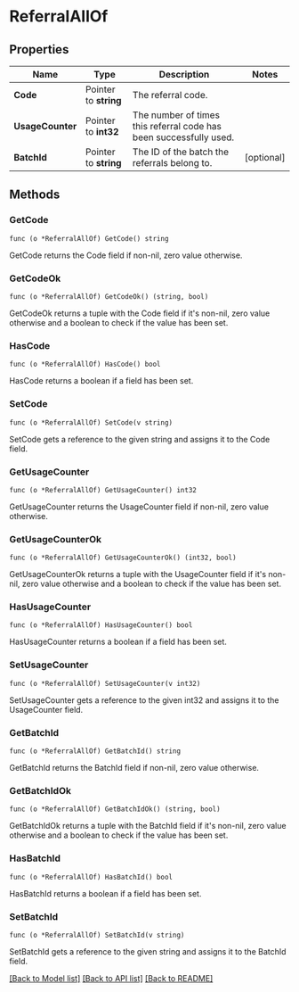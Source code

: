 # ReferralAllOf

## Properties

Name | Type | Description | Notes
------------ | ------------- | ------------- | -------------
**Code** | Pointer to **string** | The referral code. | 
**UsageCounter** | Pointer to **int32** | The number of times this referral code has been successfully used. | 
**BatchId** | Pointer to **string** | The ID of the batch the referrals belong to. | [optional] 

## Methods

### GetCode

`func (o *ReferralAllOf) GetCode() string`

GetCode returns the Code field if non-nil, zero value otherwise.

### GetCodeOk

`func (o *ReferralAllOf) GetCodeOk() (string, bool)`

GetCodeOk returns a tuple with the Code field if it's non-nil, zero value otherwise
and a boolean to check if the value has been set.

### HasCode

`func (o *ReferralAllOf) HasCode() bool`

HasCode returns a boolean if a field has been set.

### SetCode

`func (o *ReferralAllOf) SetCode(v string)`

SetCode gets a reference to the given string and assigns it to the Code field.

### GetUsageCounter

`func (o *ReferralAllOf) GetUsageCounter() int32`

GetUsageCounter returns the UsageCounter field if non-nil, zero value otherwise.

### GetUsageCounterOk

`func (o *ReferralAllOf) GetUsageCounterOk() (int32, bool)`

GetUsageCounterOk returns a tuple with the UsageCounter field if it's non-nil, zero value otherwise
and a boolean to check if the value has been set.

### HasUsageCounter

`func (o *ReferralAllOf) HasUsageCounter() bool`

HasUsageCounter returns a boolean if a field has been set.

### SetUsageCounter

`func (o *ReferralAllOf) SetUsageCounter(v int32)`

SetUsageCounter gets a reference to the given int32 and assigns it to the UsageCounter field.

### GetBatchId

`func (o *ReferralAllOf) GetBatchId() string`

GetBatchId returns the BatchId field if non-nil, zero value otherwise.

### GetBatchIdOk

`func (o *ReferralAllOf) GetBatchIdOk() (string, bool)`

GetBatchIdOk returns a tuple with the BatchId field if it's non-nil, zero value otherwise
and a boolean to check if the value has been set.

### HasBatchId

`func (o *ReferralAllOf) HasBatchId() bool`

HasBatchId returns a boolean if a field has been set.

### SetBatchId

`func (o *ReferralAllOf) SetBatchId(v string)`

SetBatchId gets a reference to the given string and assigns it to the BatchId field.


[[Back to Model list]](../README.md#documentation-for-models) [[Back to API list]](../README.md#documentation-for-api-endpoints) [[Back to README]](../README.md)


